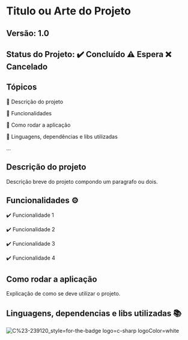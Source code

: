 # Titulo ou Arte do Projeto
## Versão: 1.0 
## Status do Projeto: :heavy_check_mark: Concluído :warning: Espera :x: Cancelado

## Tópicos
:small_blue_diamond: Descrição do projeto 

:small_blue_diamond: Funcionalidades

:small_blue_diamond: Como rodar a aplicação

:small_blue_diamond: Linguagens, dependências e libs utilizadas

...

## Descrição do projeto
Descrição breve do projeto compondo um paragrafo ou dois.

## Funcionalidades :gear:
:heavy_check_mark: Funcionalidade 1

:heavy_check_mark: Funcionalidade 2

:heavy_check_mark: Funcionalidade 3

:heavy_check_mark: Funcionalidade 4

## Como rodar a aplicação 
Explicação de como se deve utilizar o projeto.

## Linguagens, dependencias e libs utilizadas :books:
![C%23-239120_style=for-the-badge logo=c-sharp logoColor=white](https://github.com/LeonardoMatioliGomes/AF_1206/assets/127799008/004c2e4e-1633-461e-9bbe-6ccb86f2fc5e)
